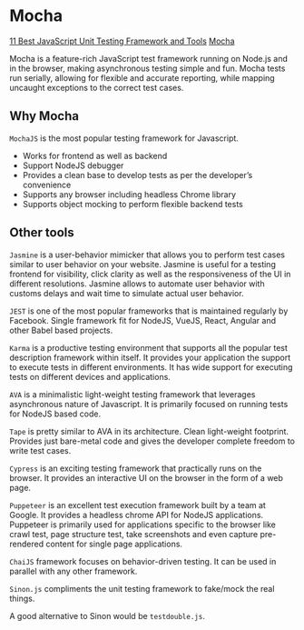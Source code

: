 # Mocha

[11 Best JavaScript Unit Testing Framework and Tools](https://geekflare.com/javascript-unit-testing/)
[Mocha](https://mochajs.org/)

Mocha is a feature-rich JavaScript test framework running on Node.js and in the browser, making asynchronous testing simple and fun. Mocha tests run serially, allowing for flexible and accurate reporting, while mapping uncaught exceptions to the correct test cases.

## Why Mocha

`MochaJS` is the most popular testing framework for Javascript.

- Works for frontend as well as backend
- Support NodeJS debugger
- Provides a clean base to develop tests as per the developer’s convenience
- Supports any browser including headless Chrome library
- Supports object mocking to perform flexible backend tests

## Other tools

`Jasmine` is a user-behavior mimicker that allows you to perform test cases similar to user behavior on your website. Jasmine is useful for a testing frontend for visibility, click clarity as well as the responsiveness of the UI in different resolutions. Jasmine allows to automate user behavior with customs delays and wait time to simulate actual user behavior.

`JEST` is one of the most popular frameworks that is maintained regularly by Facebook. Single framework fit for NodeJS, VueJS, React, Angular and other Babel based projects.

`Karma` is a productive testing environment that supports all the popular test description framework within itself. It provides your application the support to execute tests in different environments. It has wide support for executing tests on different devices and applications.

`AVA` is a minimalistic light-weight testing framework that leverages asynchronous nature of Javascript. It is primarily focused on running tests for NodeJS based code.

`Tape` is pretty similar to AVA in its architecture. Clean light-weight footprint. Provides just bare-metal code and gives the developer complete freedom to write test cases.

`Cypress` is an exciting testing framework that practically runs on the browser. It provides an interactive UI on the browser in the form of a web page.

`Puppeteer` is an excellent test execution framework built by a team at Google. It provides a headless chrome API for NodeJS applications.
Puppeteer is primarily used for applications specific to the browser like crawl test, page structure test, take screenshots and even capture pre-rendered content for single page applications.

`ChaiJS` framework focuses on behavior-driven testing. It can be used in parallel with any other framework.

`Sinon.js` compliments the unit testing framework to fake/mock the real things.

A good alternative to Sinon would be `testdouble.js`.